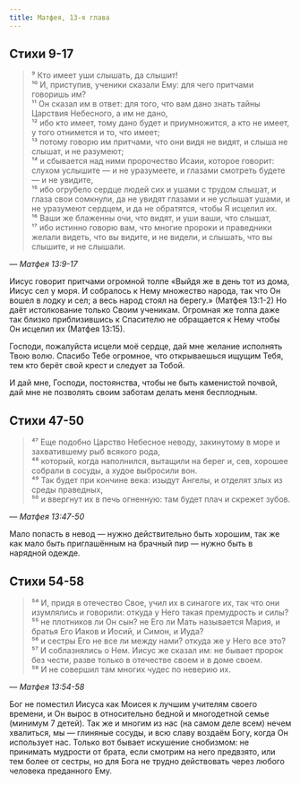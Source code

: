 ```yaml
---
title: Матфея, 13-я глава
---
```


## Стихи 9-17

> ⁹ Кто имеет уши слышать, да слышит!  
> ¹⁰ И, приступив, ученики сказали Ему: для чего притчами говоришь им?  
> ¹¹ Он сказал им в ответ: для того, что вам дано знать тайны Царствия Небесного, а им не дано,  
> ¹² ибо кто имеет, тому дано будет и приумножится, а кто не имеет, у того отнимется и то, что имеет;  
> ¹³ потому говорю им притчами, что они видя не видят, и слыша не слышат, и не разумеют;  
> ¹⁴ и сбывается над ними пророчество Исаии, которое говорит: слухом услышите — и не уразумеете,
> и глазами смотреть будете — и не увидите,  
> ¹⁵ ибо огрубело сердце людей сих и ушами с трудом слышат, и глаза свои сомкнули,
> да не увидят глазами и не услышат ушами, и не уразумеют сердцем, и да не обратятся, чтобы Я исцелил их.  
> ¹⁶ Ваши же блаженны очи, что видят, и уши ваши, что слышат,  
> ¹⁷ ибо истинно говорю вам, что многие пророки и праведники желали видеть, что вы видите, и не видели,
> и слышать, что вы слышите, и не слышали.

— <cite>Матфея&nbsp;13:9-17</cite>

Иисус говорит притчами огромной толпе «Выйдя же в день тот из дома, Иисус сел у моря.
И собралось к Нему множество народа, так что Он вошел в лодку и сел; а весь народ стоял на берегу.» (Матфея 13:1-2)
Но даёт истолкование только Своим ученикам. Огромная же толпа даже так близко приблизившись к Спасителю не
обращается к Нему чтобы Он исцелил их (Матфея 13:15).

Господи, пожалуйста исцели моё сердце, дай мне желание
исполнять Твою волю. Спасибо Тебе огромное, что открываешься ищущим Тебя, тем кто берёт свой крест
и следует за Тобой.

И дай мне, Господи, постоянства, чтобы не быть каменистой почвой, дай мне не позволять своим заботам делать меня бесплодным.

## Стихи 47-50

> ⁴⁷ Еще подобно Царство Небесное неводу, закинутому в море и захватившему рыб всякого рода,  
> ⁴⁸ который, когда наполнился, вытащили на берег и, сев, хорошее собрали в сосуды, а худое выбросили вон.  
> ⁴⁹ Так будет при кончине века: изыдут Ангелы, и отделят злых из среды праведных,  
> ⁵⁰ и ввергнут их в печь огненную: там будет плач и скрежет зубов.

— <cite>Матфея&nbsp;13:47-50</cite>

Мало попасть в невод — нужно действительно быть хорошим, так же как мало быть приглашённым на брачный пир —
нужно быть в нарядной одежде.

## Стихи 54-58

> ⁵⁴ И, придя в отечество Свое, учил их в синагоге их, так что они изумлялись и говорили:
> откуда у Него такая премудрость и силы?  
> ⁵⁵ не плотников ли Он сын? не Его ли Мать называется Мария, и братья Его Иаков и Иосий, и Симон, и Иуда?  
> ⁵⁶ и сестры Его не все ли между нами? откуда же у Него все это?  
> ⁵⁷ И соблазнялись о Нем. Иисус же сказал им: не бывает пророк без чести, разве только в отечестве своем и в доме своем.  
> ⁵⁸ И не совершил там многих чудес по неверию их.

— <cite>Матфея&nbsp;13:54-58</cite>

Бог не поместил Иисуса как Моисея к лучшим учителям своего времени, и Он вырос в относительно бедной и многодетной семье (минимум 7 детей).
Так же и многим из нас (на самом деле всем) нечем хвалиться, мы — глиняные сосуды, и всю славу воздаём Богу, когда Он использует нас. Только вот бывает искушение снобизмом:
не принимать мудрости от брата, если смотрим на него предвзято, или тем более от сестры, но для Бога не трудно действовать
через любого человека преданного Ему.
